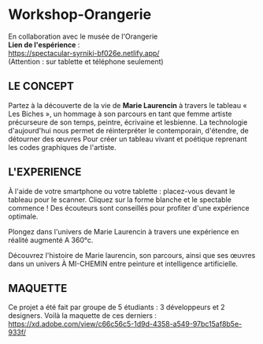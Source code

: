 # Workshop-Orangerie

En collaboration avec le musée de l'Orangerie<br>
<strong>Lien de l'espérience</strong> : <br>
https://spectacular-syrniki-bf026e.netlify.app/<br>
(Attention : sur tablette et téléphone seulement)

## LE CONCEPT
Partez à la découverte de la vie de <strong>Marie Laurencin</strong> à travers le tableau « Les Biches », un hommage à son parcours en tant que femme artiste précurseure de son temps, peintre, écrivaine et lesbienne. 
La technologie d'aujourd'hui nous permet de réinterpréter le contemporain, d'étendre,  de détourner des œuvres Pour créer un tableau vivant et poétique reprenant les codes graphiques de l'artiste.

## L'EXPERIENCE
À l'aide de votre smartphone ou votre tablette : placez-vous devant le tableau pour le scanner. 
Cliquez sur la forme blanche et le spectable commence !
Des écouteurs sont conseillés pour profiter d'une expérience optimale.  

Plongez dans l'univers de Marie Laurencin à travers une expérience en réalité augmenté A 360°c.  

Découvrez l'histoire de Marie laurencin, son parcours, ainsi que ses œuvres dans un univers À MI-CHEMIN entre peinture et intelligence artificielle.

 ## MAQUETTE
 
 Ce projet a été fait par groupe de 5 étudiants : 3 développeurs et 2 designers. Voilà la maquette de ces derniers :
 https://xd.adobe.com/view/c66c56c5-1d9d-4358-a549-97bc15af8b5e-933f/
